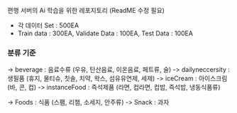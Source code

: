 편행 서버의 Ai 학습을 위한 레포지토리 (ReadME 수정 필요)

- 각 데이터 Set : 500EA
- Train data : 300EA, Validate Data : 100EA, Test Data : 100EA

### 분류 기준

-> beverage : 음료수류 (우유, 탄산음료, 이온음료, 페트류, 술)
-> dailyneccersity : 생필품 (휴지, 물티슈, 칫솔, 치약, 왁스, 섬유유연제, 세제)
-> iceCream : 아이스크림 (바, 콘, 컵)
-> instanceFood : 즉석제품 (라면, 컵라면, 컵밥, 즉석밥, 냉동식품류)

-> Foods : 식품 (스팸, 리챔, 소세지, 안주류)
-> Snack : 과자

